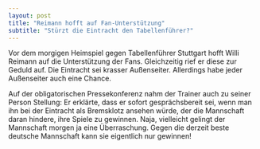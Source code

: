 ```yaml
---
layout: post
title: "Reimann hofft auf Fan-Unterstützung"
subtitle: "Stürzt die Eintracht den Tabellenführer?"
---
```


Vor dem morgigen Heimspiel gegen Tabellenführer Stuttgart hofft Willi Reimann auf die Unterstützung der Fans. Gleichzeitig rief er diese zur Geduld auf. Die Eintracht sei krasser Außenseiter. Allerdings habe jeder Außenseiter auch eine Chance.

Auf der obligatorischen Pressekonferenz nahm der Trainer auch zu seiner Person Stellung: Er erklärte, dass er sofort gesprächsbereit sei, wenn man ihn bei der Eintracht als Bremsklotz ansehen würde, der die Mannschaft daran hindere, ihre Spiele zu gewinnen. Naja, vielleicht gelingt der Mannschaft morgen ja eine Überraschung. Gegen die derzeit beste deutsche Mannschaft kann sie eigentlich nur gewinnen!

